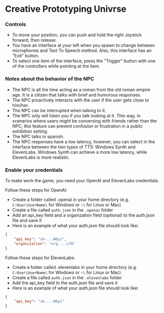 # Creative Prototyping Univrse

### Controls
- To move your position, you can push and hold the right Joystick forward, then release.
- You have an interface at your left when you spawn to change between microphones and Text To Speech method. Also, this interface has an "Exit" button.
- To select one item of the interface, press the "Trigger" button with one of the controllers while pointing at the item.

### Notes about the behavior of the NPC
- The NPC is all the time acting as a roman from the old roman empire age. It is a citizen that talks with brief and humorous responses.
- The NPC proactively interacts with the user if the user gets close to him/her.
- The NPC can be interrupted when talking to it.
- The NPC only will listen you if you talk looking at it. This way, in scenarios where users might be conversing with friends rather than the NPC, this feature can prevent confusion or frustration in a public exhibition setting.
- The NPC talks in spanish.
- The NPC responses have a low latency, however, you can select in the interface between the two types of TTS: Windows Synth and ElevenLabs. Windows Synth can achieve a more low latency, while ElevenLabs is more realistic.

### Enable your credentials
To make work the game, you need your OpenAI and ElevenLabs credentials.

Follow these steps for OpenAI:

- Create a folder called .openai in your home directory (e.g. `C:User\UserName\` for Windows or `~\` for Linux or Mac)
- Create a file called `auth.json` in the `.openai` folder
- Add an api_key field and a organization field (optional) to the auth.json file and save it
- Here is an example of what your auth.json file should look like:

```json
{
    "api_key": "sk-...W6yi",
    "organization": "org-...L7W"
}
```

Follow these steps for ElevenLabs:

- Create a folder called .elevenlabs in your home directory (e.g. `C:User\UserName\` for Windows or `~\` for Linux or Mac)
- Create a file called `auth.json` in the `.elevenlabs` folder
- Add the api_key field to the auth.json file and save it
- Here is an example of what your auth.json file should look like:

```json
{
    "api_key": "sk....W6yi"
}
```
